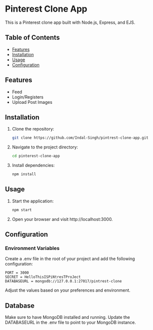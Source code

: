 # Pinterest Clone App

This is a Pinterest clone app built with Node.js, Express, and EJS.

## Table of Contents

- [Features](#features)
- [Installation](#installation)
- [Usage](#usage)
- [Configuration](#configuration)

## Features

- Feed
- Login/Registers
- Upload Post Images

## Installation

1. Clone the repository:

   ```bash
   git clone https://github.com/Indal-Singh/pintrest-clone-app.git

2. Navigate to the project directory:

    ```bash
    cd pinterest-clone-app

3. Install dependencies:

    ```bash
    npm install

## Usage

1. Start the application:

    ```bash
    npm start

2. Open your browser and visit http://localhost:3000.

## Configuration

### Environment Variables

Create a .env file in the root of your project and add the following configuration:

    PORT = 3000
    SECRET = HelloThisISPiNtresTProJect
    DATABASEURL = mongodb://127.0.0.1:27017/pintrest-clone
    
Adjust the values based on your preferences and environment.

## Database
Make sure to have MongoDB installed and running. Update the DATABASEURL in the .env file to point to your MongoDB instance.

